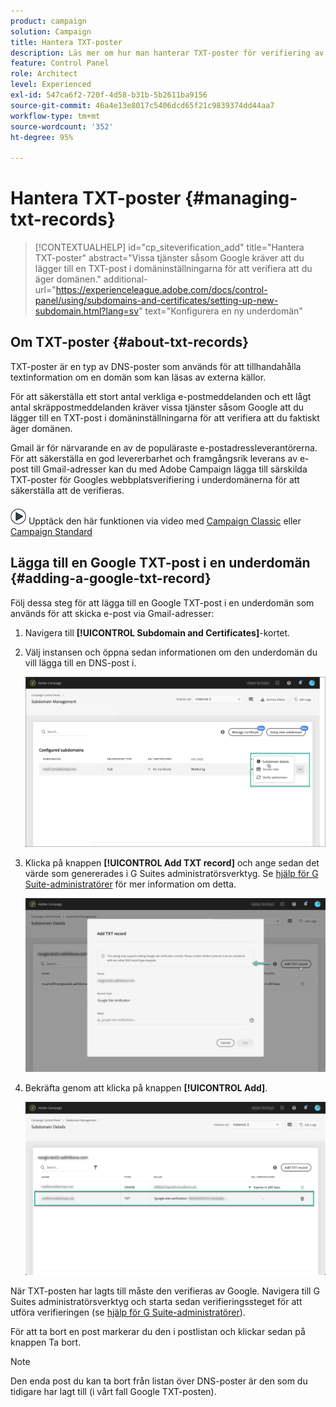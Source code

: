 ```yaml
---
product: campaign
solution: Campaign
title: Hantera TXT-poster
description: Läs mer om hur man hanterar TXT-poster för verifiering av domänägarskap.
feature: Control Panel
role: Architect
level: Experienced
exl-id: 547ca6f2-720f-4d58-b31b-5b2611ba9156
source-git-commit: 46a4e13e8017c5406dcd65f21c9839374dd44aa7
workflow-type: tm+mt
source-wordcount: '352'
ht-degree: 95%

---
```


# Hantera TXT-poster {#managing-txt-records}

>[!CONTEXTUALHELP]
>id="cp_siteverification_add"
>title="Hantera TXT-poster"
>abstract="Vissa tjänster såsom Google kräver att du lägger till en TXT-post i domäninställningarna för att verifiera att du äger domänen."
>additional-url="https://experienceleague.adobe.com/docs/control-panel/using/subdomains-and-certificates/setting-up-new-subdomain.html?lang=sv" text="Konfigurera en ny underdomän"

## Om TXT-poster {#about-txt-records}

TXT-poster är en typ av DNS-poster som används för att tillhandahålla textinformation om en domän som kan läsas av externa källor.

För att säkerställa ett stort antal verkliga e-postmeddelanden och ett lågt antal skräppostmeddelanden kräver vissa tjänster såsom Google att du lägger till en TXT-post i domäninställningarna för att verifiera att du faktiskt äger domänen.

Gmail är för närvarande en av de populäraste e-postadressleverantörerna. För att säkerställa en god levererbarhet och framgångsrik leverans av e-post till Gmail-adresser kan du med Adobe Campaign lägga till särskilda TXT-poster för Googles webbplatsverifiering i underdomänerna för att säkerställa att de verifieras.

![](assets/do-not-localize/how-to-video.png) Upptäck den här funktionen via video med [Campaign Classic](https://experienceleague.adobe.com/docs/campaign-classic-learn/control-panel/subdomains-and-certificates/google-txt-record-management.html#subdomains-and-certificates) eller [Campaign Standard](https://experienceleague.adobe.com/docs/campaign-standard-learn/control-panel/subdomains-and-certificates/google-txt-record-management.html#subdomains-and-certificates)

## Lägga till en Google TXT-post i en underdomän {#adding-a-google-txt-record}

Följ dessa steg för att lägga till en Google TXT-post i en underdomän som används för att skicka e-post via Gmail-adresser:

1. Navigera till **[!UICONTROL Subdomain and Certificates]**-kortet.

1. Välj instansen och öppna sedan informationen om den underdomän du vill lägga till en DNS-post i.

   ![](assets/txt_subdomaindetails.png)

1. Klicka på knappen **[!UICONTROL Add TXT record]** och ange sedan det värde som genererades i G Suites administratörsverktyg. Se [hjälp för G Suite-administratörer](https://support.google.com/a/answer/183895) för mer information om detta.

   ![](assets/txt_addtxt.png)

1. Bekräfta genom att klicka på knappen **[!UICONTROL Add]**.

   ![](assets/txt_txtadded.png)

När TXT-posten har lagts till måste den verifieras av Google. Navigera till G Suites administratörsverktyg och starta sedan verifieringssteget för att utföra verifieringen (se [hjälp för G Suite-administratörer](https://support.google.com/a/answer/183895)).

För att ta bort en post markerar du den i postlistan och klickar sedan på knappen Ta bort.

>[!NOTE]
>
>Den enda post du kan ta bort från listan över DNS-poster är den som du tidigare har lagt till (i vårt fall Google TXT-posten).
